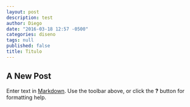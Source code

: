 ```yaml
---
layout: post
description: test
author: Diego
date: "2016-03-18 12:57 -0500"
categories: diseno
tags: null
published: false
title: Titulo
---
```


## A New Post

Enter text in [Markdown](http://daringfireball.net/projects/markdown/). Use the toolbar above, or click the **?** button for formatting help.
